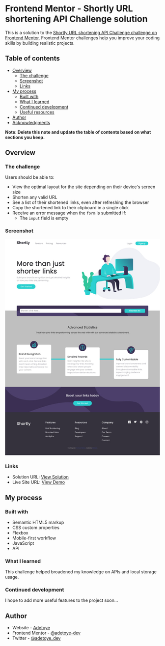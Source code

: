 # Frontend Mentor - Shortly URL shortening API Challenge solution

This is a solution to the [Shortly URL shortening API Challenge challenge on Frontend Mentor](https://www.frontendmentor.io/challenges/url-shortening-api-landing-page-2ce3ob-G). Frontend Mentor challenges help you improve your coding skills by building realistic projects.

## Table of contents

- [Overview](#overview)
  - [The challenge](#the-challenge)
  - [Screenshot](#screenshot)
  - [Links](#links)
- [My process](#my-process)
  - [Built with](#built-with)
  - [What I learned](#what-i-learned)
  - [Continued development](#continued-development)
  - [Useful resources](#useful-resources)
- [Author](#author)
- [Acknowledgments](#acknowledgments)

**Note: Delete this note and update the table of contents based on what sections you keep.**

## Overview

### The challenge

Users should be able to:

- View the optimal layout for the site depending on their device's screen size
- Shorten any valid URL
- See a list of their shortened links, even after refreshing the browser
- Copy the shortened link to their clipboard in a single click
- Receive an error message when the `form` is submitted if:
  - The `input` field is empty

### Screenshot

![](./images/screenshot.jpg)

### Links

- Solution URL: [View Solution](https://www.frontendmentor.io/solutions/html5-css3-flexbox-mobilefirst-workflow-vanilla-js-api-LP05bpCTwC)
- Live Site URL: [View Demo](https://shortly-umber-one.vercel.app)

## My process

### Built with

- Semantic HTML5 markup
- CSS custom properties
- Flexbox
- Mobile-first workflow
- JavaScript
- API

### What I learned

This challenge helped broadened my knowledge on APIs and local storage usage.

### Continued development

I hope to add more useful features to the project soon...

## Author

- Website - [Adetoye](https://adetoye.vercel.app)
- Frontend Mentor - [@adetoye-dev](https://www.frontendmentor.io/profile/adetoye-dev)
- Twitter - [@adetoye_dev](https://www.twitter.com/adetoye_dev)
